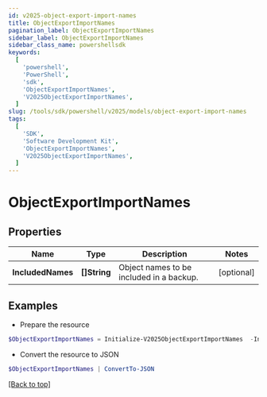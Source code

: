 ```yaml
---
id: v2025-object-export-import-names
title: ObjectExportImportNames
pagination_label: ObjectExportImportNames
sidebar_label: ObjectExportImportNames
sidebar_class_name: powershellsdk
keywords:
  [
    'powershell',
    'PowerShell',
    'sdk',
    'ObjectExportImportNames',
    'V2025ObjectExportImportNames',
  ]
slug: /tools/sdk/powershell/v2025/models/object-export-import-names
tags:
  [
    'SDK',
    'Software Development Kit',
    'ObjectExportImportNames',
    'V2025ObjectExportImportNames',
  ]
---
```


# ObjectExportImportNames

## Properties

| Name | Type | Description | Notes |
| --- | --- | --- | --- |
| **IncludedNames** | **[]String** | Object names to be included in a backup. | [optional] |

## Examples

- Prepare the resource

```powershell
$ObjectExportImportNames = Initialize-V2025ObjectExportImportNames  -IncludedNames null
```

- Convert the resource to JSON

```powershell
$ObjectExportImportNames | ConvertTo-JSON
```

[[Back to top]](#)
